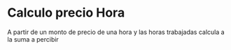 # Calculo precio Hora
A partir de un monto de precio de una hora y las horas trabajadas calcula a la suma a percibir
